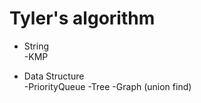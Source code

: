 # Tyler's algorithm

* String     
    -KMP

* Data Structure    
    -PriorityQueue
    -Tree 
    -Graph (union find)

